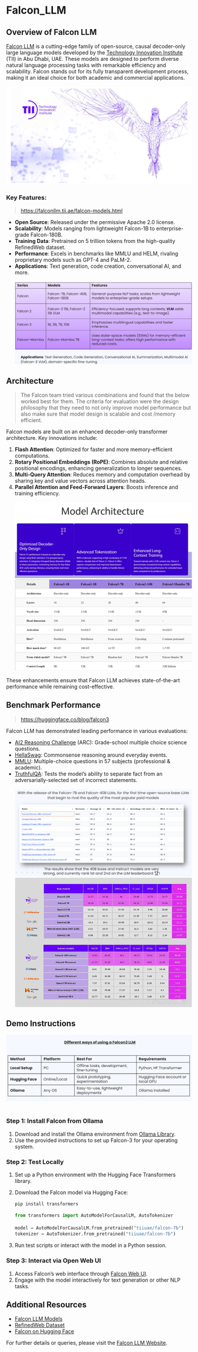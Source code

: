 # Falcon_LLM

## Overview of Falcon LLM

[Falcon LLM](https://falconllm.tii.ae/falcon-models.html) is a cutting-edge family of open-source, causal decoder-only large language models developed by the [Technology Innovation Institute](https://www.tii.ae/) (TII) in Abu Dhabi, UAE. These models are designed to perform diverse natural language processing tasks with remarkable efficiency and scalability. Falcon stands out for its fully transparent development process, making it an ideal choice for both academic and commercial applications.
<br><br>
![](imgs/falcon_bg.jpg)

### Key Features:

> https://falconllm.tii.ae/falcon-models.html

- **Open Source**: Released under the permissive Apache 2.0 license.
- **Scalability**: Models ranging from lightweight Falcon-1B to enterprise-grade Falcon-180B.
- **Training Data**: Pretrained on 5 trillion tokens from the high-quality RefinedWeb dataset.
- **Performance**: Excels in benchmarks like MMLU and HELM, rivaling proprietary models such as GPT-4 and PaLM-2.
- **Applications**: Text generation, code creation, conversational AI, and more.
  <br><br>
  ![](imgs/falcon_family.png)

## Architecture

> The Falcon team tried various combinations and found that the below worked best for them. The criteria for evaluation were the design philosophy that they need to not only improve model performance but also make sure that model design is scalable and cost /memory efficient.

Falcon models are built on an enhanced decoder-only transformer architecture. Key innovations include:

1. **Flash Attention**: Optimized for faster and more memory-efficient computations.
2. **Rotary Positional Embeddings (RoPE)**: Combines absolute and relative positional encodings, enhancing generalization to longer sequences.
3. **Multi-Query Attention**: Reduces memory and computation overhead by sharing key and value vectors across attention heads.
4. **Parallel Attention and Feed-Forward Layers**: Boosts inference and training efficiency.
   <br><br>
   ![](imgs/falcon_architecture.png)
   ![](imgs/falcon_specs.png)

These enhancements ensure that Falcon LLM achieves state-of-the-art performance while remaining cost-effective.

## Benchmark Performance

> https://huggingface.co/blog/falcon3

Falcon LLM has demonstrated leading performance in various evaluations:

- [AI2 Reasoning Challenge](https://allenai.org/data/arc) (ARC): Grade-school multiple choice science questions.
- [HellaSwag](https://arxiv.org/abs/1905.07830): Commonsense reasoning around everyday events.
- [MMLU](https://github.com/hendrycks/test): Multiple-choice questions in 57 subjects (professional & academic).
- [TruthfulQA](https://arxiv.org/abs/2109.07958): Tests the model’s ability to separate fact from an adversarially-selected set of incorrect statements.
  <br><br>
  ![](imgs/falcon_benchmark.png)
  ![](imgs/falcon_benchmarks.png)

## Demo Instructions

![](imgs/falcon_run.png)
<br><br>

### Step 1: Install Falcon from Ollama

1. Download and install the Ollama environment from [Ollama Library](https://ollama.com/library/falcon3).
2. Use the provided instructions to set up Falcon-3 for your operating system.

### Step 2: Test Locally

1. Set up a Python environment with the Hugging Face Transformers library.
2. Download the Falcon model via Hugging Face:

   ```bash
   pip install transformers
   ```

   ```python
   from transformers import AutoModelForCausalLM, AutoTokenizer

   model = AutoModelForCausalLM.from_pretrained("tiiuae/falcon-7b")
   tokenizer = AutoTokenizer.from_pretrained("tiiuae/falcon-7b")
   ```

3. Run test scripts or interact with the model in a Python session.

### Step 3: Interact via Open Web UI

1. Access Falcon’s web interface through [Falcon Web UI](https://falconllm.tii.ae).
2. Engage with the model interactively for text generation or other NLP tasks.

## Additional Resources

- [Falcon LLM Models](https://falconllm.tii.ae/falcon-models.html)
- [RefinedWeb Dataset](https://huggingface.co/datasets/tiiuae/falcon-refinedweb)
- [Falcon on Hugging Face](https://huggingface.co/tiiuae)

For further details or queries, please visit the [Falcon LLM Website](https://falconllm.tii.ae).
